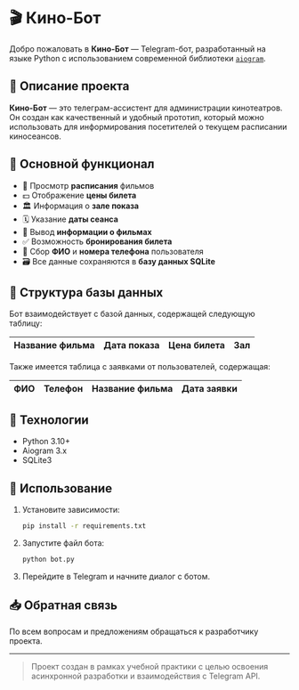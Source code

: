 # 🎬 Кино-Бот

Добро пожаловать в **Кино-Бот** — Telegram-бот, разработанный на языке Python с использованием современной библиотеки [`aiogram`](https://github.com/aiogram/aiogram).

## 📌 Описание проекта

**Кино-Бот** — это телеграм-ассистент для администрации кинотеатров. Он создан как качественный и удобный прототип, который можно использовать для информирования посетителей о текущем расписании киносеансов.

## 🔧 Основной функционал

- 📅 Просмотр **расписания** фильмов
- 💵 Отображение **цены билета**
- 🏛 Информация о **зале показа**
- 🗓 Указание **даты сеанса**
- 🎥 Вывод **информации о фильмах**
- ✅ Возможность **бронирования билета**
- 🧾 Сбор **ФИО** и **номера телефона** пользователя
- 🗃 Все данные сохраняются в **базу данных SQLite**

## 💾 Структура базы данных

Бот взаимодействует с базой данных, содержащей следующую таблицу:

| Название фильма | Дата показа | Цена билета | Зал |
|------------------|--------------|---------------|------|

Также имеется таблица с заявками от пользователей, содержащая:

| ФИО | Телефон | Название фильма | Дата заявки |
|-----|---------|------------------|---------------|

## 🚀 Технологии

- Python 3.10+
- Aiogram 3.x
- SQLite3

## 📲 Использование

1. Установите зависимости:
    ```bash
    pip install -r requirements.txt
    ```

2. Запустите файл бота:
    ```bash
    python bot.py
    ```

3. Перейдите в Telegram и начните диалог с ботом.

## 📥 Обратная связь

По всем вопросам и предложениям обращаться к разработчику проекта.  

---

> Проект создан в рамках учебной практики с целью освоения асинхронной разработки и взаимодействия с Telegram API.
